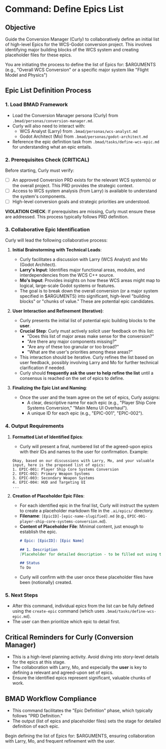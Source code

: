 # Command: Define Epics List

## Objective
Guide the Conversion Manager (Curly) to collaboratively define an initial list of high-level Epics for the WCS-Godot conversion project. This involves identifying major building blocks of the WCS system and creating placeholder files for these epics.

You are initiating the process to define the list of Epics for: $ARGUMENTS (e.g., "Overall WCS Conversion" or a specific major system like "Flight Model and Physics")

## Epic List Definition Process

### 1. Load BMAD Framework
- Load the Conversion Manager persona (Curly) from `.bmad/personas/conversion-manager.md`.
- Curly will also need to interact with:
    - WCS Analyst (Larry) from `.bmad/personas/wcs-analyst.md`
    - Godot Architect (Mo) from `.bmad/personas/godot-architect.md`
- Reference the epic definition task from `.bmad/tasks/define-wcs-epic.md` for understanding what an epic entails.

### 2. Prerequisites Check (CRITICAL)
Before starting, Curly must verify:
- [ ] An approved Conversion PRD exists for the relevant WCS system(s) or the overall project. This PRD provides the strategic context.
- [ ] Access to WCS system analysis (from Larry) is available to understand the system's components.
- [ ] High-level conversion goals and strategic priorities are understood.

**VIOLATION CHECK**: If prerequisites are missing, Curly must ensure these are addressed. This process typically follows PRD definition.

### 3. Collaborative Epic Identification
Curly will lead the following collaborative process:

1.  **Initial Brainstorming with Technical Leads**:
    *   Curly facilitates a discussion with Larry (WCS Analyst) and Mo (Godot Architect).
    *   **Larry's Input**: Identifies major functional areas, modules, and interdependencies from the WCS C++ source.
    *   **Mo's Input**: Provides insights on how these WCS areas might map to logical, large-scale Godot systems or features.
    *   The goal is to break down the overall conversion (or a major system specified in $ARGUMENTS) into significant, high-level "building blocks" or "chunks of value." These are potential epic candidates.

2.  **User Interaction and Refinement (Iterative)**:
    *   Curly presents the initial list of potential epic building blocks to the **user**.
    *   **Crucial Step**: Curly must actively solicit user feedback on this list:
        *   "Does this list of major areas make sense for the conversion?"
        *   "Are there any major components missing?"
        *   "Are any of these too granular or too broad?"
        *   "What are the user's priorities among these areas?"
    *   This interaction should be iterative. Curly refines the list based on user feedback, possibly involving Larry and Mo for further technical clarification if needed.
    *   Curly should **frequently ask the user to help refine the list** until a consensus is reached on the set of epics to define.

3.  **Finalizing the Epic List and Naming**:
    *   Once the user and the team agree on the set of epics, Curly assigns:
        *   A clear, descriptive name for each epic (e.g., "Player Ship Core Systems Conversion," "Main Menu UI Overhaul").
        *   A unique ID for each epic (e.g., "EPIC-001", "EPIC-002").

### 4. Output Requirements

1.  **Formatted List of Identified Epics**:
    *   Curly will present a final, numbered list of the agreed-upon epics with their IDs and names to the user for confirmation.
    Example:
    ```
    Okay, based on our discussions with Larry, Mo, and your valuable input, here is the proposed list of epics:
    1. EPIC-001: Player Ship Core Systems Conversion
    2. EPIC-002: Primary Weapon Systems
    3. EPIC-003: Secondary Weapon Systems
    4. EPIC-004: HUD and Targeting UI
    ...
    ```

2.  **Creation of Placeholder Epic Files**:
    *   For each identified epic in the final list, Curly will instruct the system to create a placeholder markdown file in the `.ai/epics/` directory.
    *   **Filename**: `[EpicID]-[epic-name-slugified].md` (e.g., `EPIC-001-player-ship-core-systems-conversion.md`).
    *   **Content of Placeholder File**: Minimal content, just enough to establish the epic.
        ```markdown
        # Epic: [EpicID]: [Epic Name]

        ## 1. Description
        [Placeholder for detailed description - to be filled out using the 'create-epic' command.]

        ## Status
        To Do
        ```
    *   Curly will confirm with the user once these placeholder files have been (notionally) created.

### 5. Next Steps
- After this command, individual epics from the list can be fully defined using the `create-epic` command (which uses `.bmad/tasks/define-wcs-epic.md`).
- The user can then prioritize which epic to detail first.

## Critical Reminders for Curly (Conversion Manager)
- This is a high-level planning activity. Avoid diving into story-level details for the epics at this stage.
- The collaboration with Larry, Mo, and especially the **user** is key to defining a relevant and agreed-upon set of epics.
- Ensure the identified epics represent significant, valuable chunks of work.

## BMAD Workflow Compliance
- This command facilitates the "Epic Definition" phase, which typically follows "PRD Definition."
- The output (list of epics and placeholder files) sets the stage for detailed definition of each epic.

Begin defining the list of Epics for: $ARGUMENTS, ensuring collaboration with Larry, Mo, and frequent refinement with the user.
